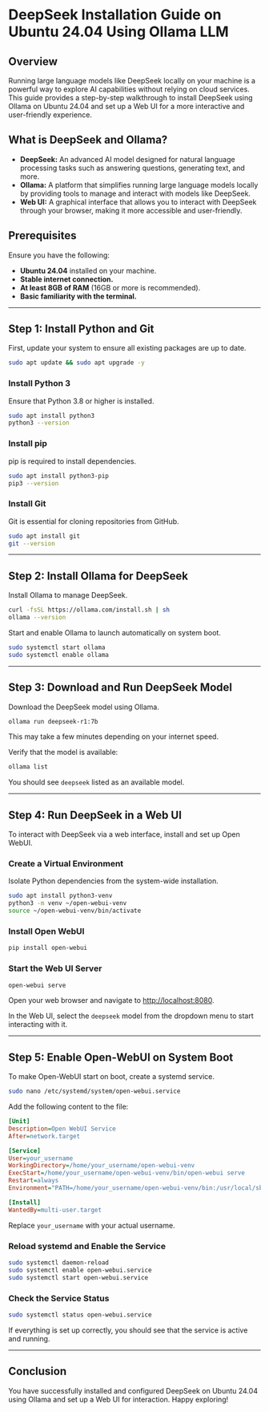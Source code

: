 # DeepSeek Installation Guide on Ubuntu 24.04 Using Ollama LLM

## Overview
Running large language models like DeepSeek locally on your machine is a powerful way to explore AI capabilities without relying on cloud services. This guide provides a step-by-step walkthrough to install DeepSeek using Ollama on Ubuntu 24.04 and set up a Web UI for a more interactive and user-friendly experience.

## What is DeepSeek and Ollama?
- **DeepSeek:** An advanced AI model designed for natural language processing tasks such as answering questions, generating text, and more.
- **Ollama:** A platform that simplifies running large language models locally by providing tools to manage and interact with models like DeepSeek.
- **Web UI:** A graphical interface that allows you to interact with DeepSeek through your browser, making it more accessible and user-friendly.

## Prerequisites
Ensure you have the following:
- **Ubuntu 24.04** installed on your machine.
- **Stable internet connection.**
- **At least 8GB of RAM** (16GB or more is recommended).
- **Basic familiarity with the terminal.**

---
## Step 1: Install Python and Git
First, update your system to ensure all existing packages are up to date.
```bash
sudo apt update && sudo apt upgrade -y
```

### Install Python 3
Ensure that Python 3.8 or higher is installed.
```bash
sudo apt install python3
python3 --version
```

### Install pip
pip is required to install dependencies.
```bash
sudo apt install python3-pip
pip3 --version
```

### Install Git
Git is essential for cloning repositories from GitHub.
```bash
sudo apt install git
git --version
```

---
## Step 2: Install Ollama for DeepSeek
Install Ollama to manage DeepSeek.
```bash
curl -fsSL https://ollama.com/install.sh | sh
ollama --version
```

Start and enable Ollama to launch automatically on system boot.
```bash
sudo systemctl start ollama
sudo systemctl enable ollama
```

---
## Step 3: Download and Run DeepSeek Model
Download the DeepSeek model using Ollama.
```bash
ollama run deepseek-r1:7b
```
This may take a few minutes depending on your internet speed.

Verify that the model is available:
```bash
ollama list
```
You should see `deepseek` listed as an available model.

---
## Step 4: Run DeepSeek in a Web UI
To interact with DeepSeek via a web interface, install and set up Open WebUI.

### Create a Virtual Environment
Isolate Python dependencies from the system-wide installation.
```bash
sudo apt install python3-venv
python3 -m venv ~/open-webui-venv
source ~/open-webui-venv/bin/activate
```

### Install Open WebUI
```bash
pip install open-webui
```

### Start the Web UI Server
```bash
open-webui serve
```
Open your web browser and navigate to [http://localhost:8080](http://localhost:8080).

In the Web UI, select the `deepseek` model from the dropdown menu to start interacting with it.

---
## Step 5: Enable Open-WebUI on System Boot
To make Open-WebUI start on boot, create a systemd service.
```bash
sudo nano /etc/systemd/system/open-webui.service
```
Add the following content to the file:
```ini
[Unit]
Description=Open WebUI Service
After=network.target

[Service]
User=your_username
WorkingDirectory=/home/your_username/open-webui-venv
ExecStart=/home/your_username/open-webui-venv/bin/open-webui serve
Restart=always
Environment="PATH=/home/your_username/open-webui-venv/bin:/usr/local/sbin:/usr/local/bin:/usr/sbin:/usr/bin:/sbin:/bin"

[Install]
WantedBy=multi-user.target
```
Replace `your_username` with your actual username.

### Reload systemd and Enable the Service
```bash
sudo systemctl daemon-reload
sudo systemctl enable open-webui.service
sudo systemctl start open-webui.service
```

### Check the Service Status
```bash
sudo systemctl status open-webui.service
```

If everything is set up correctly, you should see that the service is active and running.

---
## Conclusion
You have successfully installed and configured DeepSeek on Ubuntu 24.04 using Ollama and set up a Web UI for interaction. Happy exploring!

